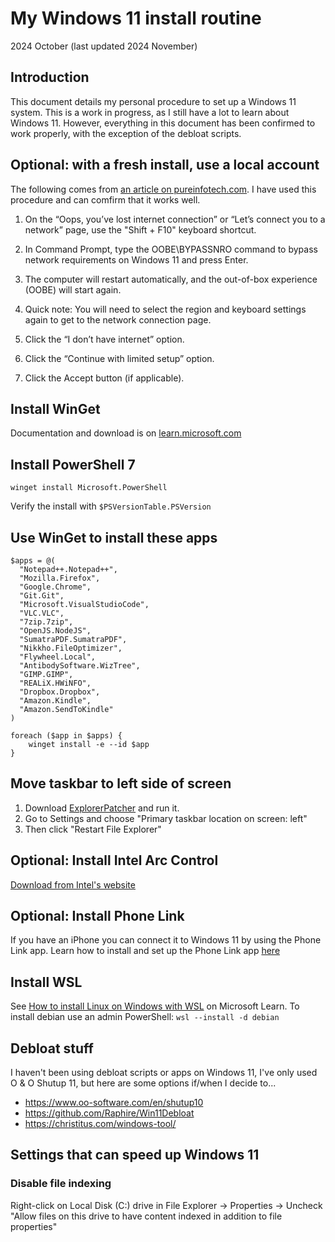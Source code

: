 # My Windows 11 install routine

2024 October
(last updated 2024 November)


## Introduction

This document details my personal procedure to set up a Windows 11 system. This is a work in progress, as I still have a lot to learn about Windows 11. However, everything in this document has been confirmed to work properly, with the exception of the debloat scripts.


## Optional: with a fresh install, use a local account

The following comes from [an article on pureinfotech.com](https://pureinfotech.com/bypass-internet-connection-install-windows-11/). I have used this procedure and can comfirm that it works well.

1. On the “Oops, you’ve lost internet connection” or “Let’s connect you to a network” page, use the "Shift + F10" keyboard shortcut.

2. In Command Prompt, type the OOBE\BYPASSNRO command to bypass network requirements on Windows 11 and press Enter.

3. The computer will restart automatically, and the out-of-box experience (OOBE) will start again.

4. Quick note: You will need to select the region and keyboard settings again to get to the network connection page.

5. Click the “I don’t have internet” option.

6. Click the “Continue with limited setup” option.

7. Click the Accept button (if applicable).


## Install WinGet

Documentation and download is on [learn.microsoft.com](https://learn.microsoft.com/en-us/windows/package-manager/winget/)


## Install PowerShell 7

```winget install Microsoft.PowerShell```

Verify the install with ```$PSVersionTable.PSVersion```


## Use WinGet to install these apps

```
$apps = @(
  "Notepad++.Notepad++",
  "Mozilla.Firefox",
  "Google.Chrome",
  "Git.Git",
  "Microsoft.VisualStudioCode",
  "VLC.VLC",
  "7zip.7zip",
  "OpenJS.NodeJS",
  "SumatraPDF.SumatraPDF",
  "Nikkho.FileOptimizer",
  "Flywheel.Local",
  "AntibodySoftware.WizTree",
  "GIMP.GIMP",
  "REALiX.HWiNFO",
  "Dropbox.Dropbox",
  "Amazon.Kindle",
  "Amazon.SendToKindle"
)

foreach ($app in $apps) {
    winget install -e --id $app
}
```


## Move taskbar to left side of screen

1. Download [ExplorerPatcher](https://github.com/valinet/ExplorerPatcher) and run it.
2. Go to Settings and choose "Primary taskbar location on screen: left"
3. Then click "Restart File Explorer"


## Optional: Install Intel Arc Control

[Download from Intel's website](https://www.intel.com/content/www/us/en/products/docs/discrete-gpus/arc/software/arc-control.html)


## Optional: Install Phone Link

If you have an iPhone you can connect it to Windows 11 by using the Phone Link app. Learn how to install and set up the Phone Link app [here](https://www.microsoft.com/en-us/windows/sync-across-your-devices)


## Install WSL

See [How to install Linux on Windows with WSL](https://learn.microsoft.com/en-us/windows/wsl/install) on Microsoft Learn. To install debian use an admin PowerShell: ```wsl --install -d debian```


## Debloat stuff

I haven't been using debloat scripts or apps on Windows 11, I've only used O & O Shutup 11, but here are some options if/when I decide to...

* https://www.oo-software.com/en/shutup10
* https://github.com/Raphire/Win11Debloat
* https://christitus.com/windows-tool/


## Settings that can speed up Windows 11


### Disable file indexing

Right-click on Local Disk (C:) drive in File Explorer -> Properties -> Uncheck "Allow files on this drive to have content indexed in addition to file properties"
